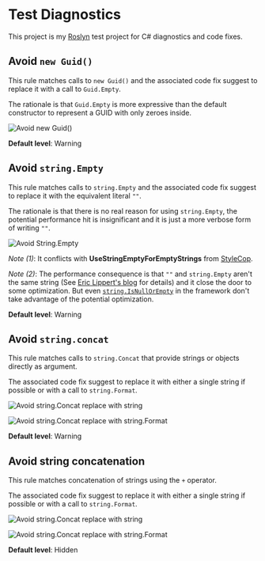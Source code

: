 Test Diagnostics
================

This project is my [Roslyn](https://roslyn.codeplex.com/) test project for C# diagnostics and
code fixes.

Avoid `new Guid()`
------------------

This rule matches calls to `new Guid()` and the associated code fix suggest to replace it with
a call to `Guid.Empty`.

The rationale is that `Guid.Empty` is more expressive than the default constructor to represent
a GUID with only zeroes inside.

![Avoid new Guid()][NoNewGuid]

**Default level**: Warning

Avoid `string.Empty`
--------------------

This rule matches calls to `string.Empty` and the associated code fix suggest to replace it with
the equivalent literal `""`.

The rationale is that there is no real reason for using `string.Empty`, the potential performance
hit is insignificant and it is just a more verbose form of writing `""`.

![Avoid String.Empty][NoStringEmpty]

*Note (1)*: It conflicts with **UseStringEmptyForEmptyStrings** from
[StyleCop](https://stylecop.codeplex.com/).

*Note (2)*: The performance consequence is that `""` and `string.Empty` aren't the same string
(See [Eric Lippert's blog][LippertStringInterning] for details) and it close the door to some optimization.
But even [`string.IsNullOrEmpty`][IsNullOrEmptyReferenceSource] in the framework don't take advantage
of the potential optimization.

**Default level**: Warning

Avoid `string.concat`
---------------------

This rule matches calls to `string.Concat` that provide strings or objects directly as argument.

The associated code fix suggest to replace it with either a single string if possible or with a call to
`string.Format`.

![Avoid string.Concat replace with string][NoStringConcatString]

![Avoid string.Concat replace with string.Format][NoStringConcatFormat]

**Default level**: Warning

Avoid string concatenation
--------------------------

This rule matches concatenation of strings using the `+` operator.

The associated code fix suggest to replace it with either a single string if possible or with a call to
`string.Format`.

![Avoid string.Concat replace with string][StringConcatOperatorString]

![Avoid string.Concat replace with string.Format][StringConcatOperatorFormat]

**Default level**: Hidden




[LippertStringInterning]: http://blogs.msdn.com/b/ericlippert/archive/2009/09/28/string-interning-and-string-empty.aspx
[IsNullOrEmptyReferenceSource]: http://referencesource.microsoft.com/#mscorlib/system/string.cs.html#23a8597f842071f4
[NoNewGuid]: https://github.com/vbfox/RoslynDiagnostics/raw/master/ReadmePictures/NoNewGuid.png
[NoStringEmpty]: https://github.com/vbfox/RoslynDiagnostics/raw/master/ReadmePictures/NoStringEmpty.png
[NoStringConcatString]: https://github.com/vbfox/RoslynDiagnostics/raw/master/ReadmePictures/NoStringConcatString.png
[NoStringConcatFormat]: https://github.com/vbfox/RoslynDiagnostics/raw/master/ReadmePictures/NoStringConcatFormat.png
[StringConcatOperatorString]: https://github.com/vbfox/RoslynDiagnostics/raw/master/ReadmePictures/StringConcatOperatorString.png
[StringConcatOperatorFormat]: https://github.com/vbfox/RoslynDiagnostics/raw/master/ReadmePictures/StringConcatOperatorFormat.png